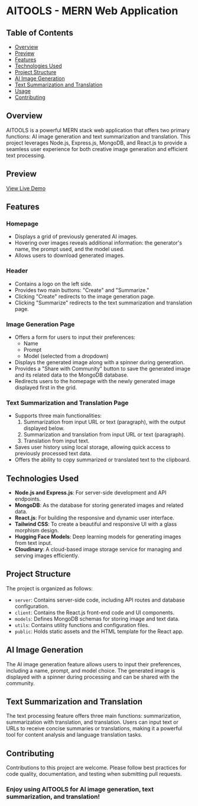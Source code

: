 # AITOOLS - MERN Web Application
 
## Table of Contents
- [Overview](#overview)
- [Preview](#preview)
- [Features](#features)
- [Technologies Used](#technologies-used)
- [Project Structure](#project-structure)
- [AI Image Generation](#ai-image-generation)
- [Text Summarization and Translation](#text-summarization-and-translation)
- [Usage](#usage)
- [Contributing](#contributing)

## Overview
AITOOLS is a powerful MERN stack web application that offers two primary functions: AI image generation and text summarization and translation. This project leverages Node.js, Express.js, MongoDB, and React.js to provide a seamless user experience for both creative image generation and efficient text processing.

## Preview
[View Live Demo](https://mern-ai-mauve.vercel.app/)




## Features

### Homepage
- Displays a grid of previously generated AI images.
- Hovering over images reveals additional information: the generator's name, the prompt used, and the model used.
- Allows users to download generated images.

### Header
- Contains a logo on the left side.
- Provides two main buttons: "Create" and "Summarize."
- Clicking "Create" redirects to the image generation page.
- Clicking "Summarize" redirects to the text summarization and translation page.

### Image Generation Page
- Offers a form for users to input their preferences:
  - Name
  - Prompt
  - Model (selected from a dropdown)
- Displays the generated image along with a spinner during generation.
- Provides a "Share with Community" button to save the generated image and its related data to the MongoDB database.
- Redirects users to the homepage with the newly generated image displayed first in the grid.

### Text Summarization and Translation Page
- Supports three main functionalities:
  1. Summarization from input URL or text (paragraph), with the output displayed below.
  2. Summarization and translation from input URL or text (paragraph).
  3. Translation from input text.
- Saves user history using local storage, allowing quick access to previously processed text data.
- Offers the ability to copy summarized or translated text to the clipboard.

## Technologies Used

- **Node.js and Express.js**: For server-side development and API endpoints.
- **MongoDB**: As the database for storing generated images and related data.
- **React.js**: For building the responsive and dynamic user interface.
- **Tailwind CSS**: To create a beautiful and responsive UI with a glass morphism design.
- **Hugging Face Models**: Deep learning models for generating images from text input.
- **Cloudinary**: A cloud-based image storage service for managing and serving images efficiently.

## Project Structure

The project is organized as follows:

- `server`: Contains server-side code, including API routes and database configuration.
- `client`: Contains the React.js front-end code and UI components.
- `models`: Defines MongoDB schemas for storing image and text data.
- `utils`: Contains utility functions and configuration files.
- `public`: Holds static assets and the HTML template for the React app.

## AI Image Generation

The AI image generation feature allows users to input their preferences, including a name, prompt, and model choice. The generated image is displayed with a spinner during processing and can be shared with the community.

## Text Summarization and Translation

The text processing feature offers three main functions: summarization, summarization with translation, and translation. Users can input text or URLs to receive concise summaries or translations, making it a powerful tool for content analysis and language translation tasks.

## Contributing
Contributions to this project are welcome. Please follow best practices for code quality, documentation, and testing when submitting pull requests.

### Enjoy using AITOOLS for AI image generation, text summarization, and translation!

